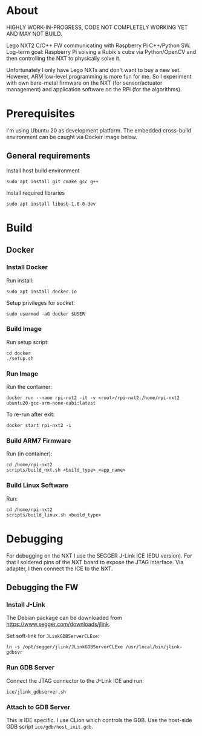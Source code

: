 # About

HIGHLY WORK-IN-PROGRESS, CODE NOT COMPLETELY WORKING YET AND MAY NOT BUILD.

Lego NXT2 C/C++ FW communicating with Raspberry Pi C++/Python SW. Log-term goal: Raspberry Pi solving a Rubik's cube 
via Python/OpenCV and then controlling the NXT to physically solve it.

Unfortunately I only have Lego NXTs and don't want to buy a new set. However, ARM low-level programming is more fun for
me. So I experiment with own bare-metal firmware on the NXT (for sensor/actuator management) and application software
on the RPi (for the algorithms).

# Prerequisites

I'm using Ubuntu 20 as development platform. The embedded cross-build environment can be caught via Docker image below.

## General requirements

Install host build environment

````
sudo apt install git cmake gcc g++
````

Install required libraries

````
sudo apt install libusb-1.0-0-dev
````

# Build

## Docker

### Install Docker

Run install:

````
sudo apt install docker.io
````

Setup privileges for socket:

````
sudo usermod -aG docker $USER
````

### Build Image

Run setup script:

````
cd docker
./setup.sh
````

### Run Image

Run the container:

````
docker run --name rpi-nxt2 -it -v <root>/rpi-nxt2:/home/rpi-nxt2 ubuntu20-gcc-arm-none-eabi:latest
````

To re-run after exit:

````
docker start rpi-nxt2 -i
````

### Build ARM7 Firmware 

Run (in container):

````
cd /home/rpi-nxt2
scripts/build_nxt.sh <build_type> <app_name>
````

### Build Linux Software

Run:

````
cd /home/rpi-nxt2
scripts/build_linux.sh <build_type>
````

# Debugging

For debugging on the NXT I use the SEGGER J-Link ICE (EDU version). For that I soldered pins of the NXT board to expose
the JTAG interface. Via adapter, I then connect the ICE to the NXT.

## Debugging the FW

### Install J-Link

The Debian package can be downloaded from https://www.segger.com/downloads/jlink.

Set soft-link for `JLinkGDBServerCLExe`:

````
ln -s /opt/segger/jlink/JLinkGDBServerCLExe /usr/local/bin/jlink-gdbsvr
````

### Run GDB Server

Connect the JTAG connector to the J-Link ICE and run:

````
ice/jlink_gdbserver.sh
````

### Attach to GDB Server

This is IDE specific. I use CLion which controls the GDB. Use the host-side GDB script `ice/gdb/host_init.gdb`.
